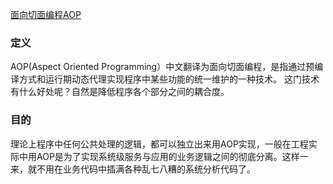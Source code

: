 

[面向切面编程AOP](https://zhuanlan.zhihu.com/p/67577468)


### 定义
AOP(Aspect Oriented Programming）中文翻译为面向切面编程，是指通过预编译方式和运行期动态代理实现程序中某些功能的统一维护的一种技术。
这门技术有什么好处呢？自然是降低程序各个部分之间的耦合度。

### 目的
理论上程序中任何公共处理的逻辑，都可以独立出来用AOP实现，一般在工程实际中用AOP是为了实现系统级服务与应用的业务逻辑之间的彻底分离。这样一来，就不用在业务代码中插满各种乱七八糟的系统分析代码了。